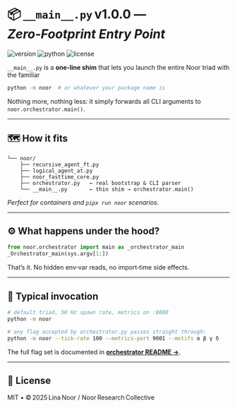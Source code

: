 # 📦 `__main__.py` v1.0.0 — *Zero‑Footprint Entry Point*

![version](https://img.shields.io/badge/version-1.0.0-blue)
![python](https://img.shields.io/badge/python-%3E%3D3.9-blue)
![license](https://img.shields.io/badge/license-GPL--2.0-green)

`__main__.py` is a **one‑line shim** that lets you launch the entire Noor triad
with the familiar

```bash
python -m noor  # or whatever your package name is
```

Nothing more, nothing less: it simply forwards all CLI arguments to
`noor.orchestrator.main()`.

---

## 🗺️ How it fits

```text
└── noor/
    ├── recursive_agent_ft.py
    ├── logical_agent_at.py
    ├── noor_fasttime_core.py
    ├── orchestrator.py   ← real bootstrap & CLI parser
    └── __main__.py       ← thin shim → orchestrator.main()
```

*Perfect for containers and `pipx run noor` scenarios.*

---

## ⚙️ What happens under the hood?

```python
from noor.orchestrator import main as _orchestrator_main
_Orchestrator_main(sys.argv[1:])
```

That’s it. No hidden env‑var reads, no import‑time side effects.

---

## 🚀 Typical invocation

```bash
# default triad, 50 Hz spawn rate, metrics on :8000
python -m noor

# any flag accepted by orchestrator.py passes straight through:
python -m noor --tick-rate 100 --metrics-port 9001 --motifs α β γ δ
```

The full flag set is documented in **[orchestrator README →](./orchestrator.md)**.

---

## 🪬 License

MIT • © 2025 Lina Noor / Noor Research Collective
